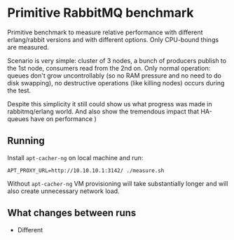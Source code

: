 Primitive RabbitMQ benchmark
============================

Primitive benchmark to measure relative performance with different
erlang/rabbit versions and with different options. Only CPU-bound
things are measured.

Scenario is very simple: cluster of 3 nodes, a bunch of producers
publish to the 1st node, consumers read from the 2nd on. Only normal
operation: queues don't grow uncontrollably (so no RAM pressure and no
need to do disk swapping), no destructive operations (like killing
nodes) occurs during the test.

Despite this simplicity it still could show us what progress was made
in rabbitmq/erlang world. And also show the tremendous impact that
HA-queues have on performance )

Running
-------

Install `apt-cacher-ng` on local machine and run:

    APT_PROXY_URL=http://10.10.10.1:3142/ ./measure.sh

Without `apt-cacher-ng` VM provisioning will take substantially longer
and will also create unnecessary network load.

What changes between runs
-------------------------

- Different



